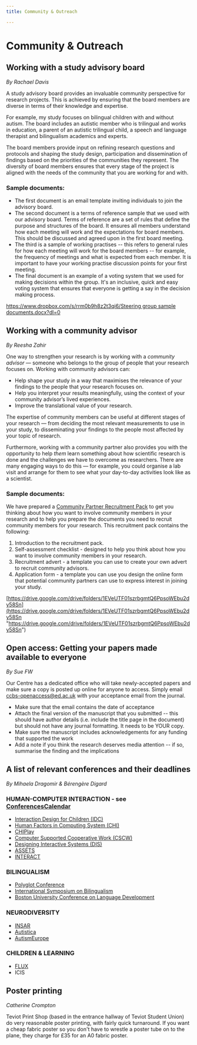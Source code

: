 ```yaml
---
title: Community & Outreach

---
```

# Community & Outreach

## Working with a study advisory board

_By Rachael Davis_

A study advisory board provides an invaluable community perspective for
research projects. This is achieved by ensuring that the board
members are diverse in terms of their knowledge and expertise.

For example, my study focuses on bilingual children with and without
autism. The board includes an autistic member who is trilingual and
works in education, a parent of an autistic trilingual child, a speech
and language therapist and bilingualism academics and experts.

The board members provide input on refining research questions and
protocols and shaping the study design, participation and dissemination
of findings based on the priorities of the communities they represent.
The diversity of board members ensures that every stage of the project
is aligned with the needs of the community that you are working for and
with.

### Sample documents:

* The first document is an email template inviting individuals to join
  the advisory board.
* The second document is a terms of reference sample that we used with
  our advisory board. Terms of reference are a set of rules that define
  the purpose and structures of the board. It ensures all members
  understand how each meeting will work and the expectations for board
  members. This should be discussed and agreed upon in the first board
  meeting.
* The third is a sample of working practises -- this refers to general
  rules for how each meeting will work for the board members -- for
  example, the frequency of meetings and what is expected from each
  member. It is important to have your working practise discussion points
  for your first meeting.
* The final document is an example of a voting system that we used for
  making decisions within the group. It's an inclusive, quick and easy
  voting system that ensures that everyone is getting a say in the
  decision making process.

[https://www.dropbox.com/s/rrm0b9h8z2t3qi6/Steering group sample documents.docx?dl=0](https://www.dropbox.com/s/rrm0b9h8z2t3qi6/Steering%20group%20sample%20documents.docx?dl=0)

## Working with a community advisor

_By Reesha Zahir_

One way to strengthen your research is by working with a _community advisor —_ someone who belongs to the group of people that your research focuses on. Working with community advisors can:

* Help shape your study in a way that maximises the relevance of your findings to the people that your research focuses on.
* Help you interpret your results meaningfully, using the context of your community advisor’s lived experiences.
* Improve the translational value of your research.

The expertise of community members can be useful at different stages of your research — from deciding the most relevant measurements to use in your study, to disseminating your findings to the people most affected by your topic of research.

Furthermore, working with a community partner also provides you with the opportunity to help _them_ learn something about how scientific research is done and the challenges we have to overcome as researchers. There are many engaging ways to do this — for example, you could organise a lab visit and arrange for them to see what your day-to-day activities look like as a scientist.

### Sample documents:

We have prepared a [Community Partner Recruitment Pack](https://drive.google.com/drive/folders/1EVeUTF01szrbgmtQ6PpsoWEbu2dy58Sn "Community Partner Recruitment Pack") to get you thinking about how you want to involve community members in your research and to help you prepare the documents you need to recruit community members for your research. This recruitment pack contains the following: 

1. Introduction to the recruitment pack. 
2. Self-assessment checklist - designed to help you think about how you want to involve community members in your research. 
3. Recruitment advert - a template you can use to create your own advert to recruit community advisors.
4. Application form - a template you can use you design the online form that potential community partners can use to express interest in joining your study. 

[https://drive.google.com/drive/folders/1EVeUTF01szrbgmtQ6PpsoWEbu2dy58Sn](https://drive.google.com/drive/folders/1EVeUTF01szrbgmtQ6PpsoWEbu2dy58Sn "https://drive.google.com/drive/folders/1EVeUTF01szrbgmtQ6PpsoWEbu2dy58Sn")

## Open access: Getting your papers made available to everyone

_By Sue FW_

Our Centre has a dedicated office who will take newly-accepted papers
and make sure a copy is posted up online for anyone to access. Simply
email [ccbs-openaccess@ed.ac.uk](mailto:ccbs-openaccess@ed.ac.uk) with your acceptance email from the
journal.

* Make sure that the email contains the date of acceptance
* Attach the final version of the manuscript that you submitted --
  this should have author details (i.e. include the title page in the
  document) but should not have any journal formatting. It needs to be
  YOUR copy.
* Make sure the manuscript includes acknowledgements for any funding
  that supported the work
* Add a note if you think the research deserves media attention -- if
  so, summarise the finding and the implications

## A list of relevant conferences and their deadlines

_By Mihaela Dragomir & Bérengère Digard_

### HUMAN-COMPUTER INTERACTION - see [ConferencesCalendar](https://sigchi.org/conferences/calendar/)

* [Interaction Design for Children (IDC)](http://idc-2018.org/)
* [Human Factors in Computing System (CHI)](http://chi2019.acm.org/)
* [CHIPlay](https://chiplay.acm.org/2018/)
* [Computer Supported Cooperative Work (CSCW)](https://cscw.acm.org/2018/)
* [Designing Interactive Systems (DIS)](http://dis2018.org/)
* [ASSETS](https://assets18.sigaccess.org/)
* [INTERACT](http://interact2019.org/)

### BILINGUALISM

* [Polyglot Conference](http://polyglotconference.com/)
* [International Symposium on Bilingualism](http://sites.psych.ualberta.ca/ISB12/)
* [Boston University Conference on Language Development](https://www.bu.edu/bucld/conference-info/schedule/)

### NEURODIVERSITY

* [INSAR](https://www.autism-insar.org/)
* [Autistica](https://www.autistica.org.uk/get-involved/research-conference)
* [AutismEurope](http://www.autismeurope-congress2019.com/en/)

### CHILDREN & LEARNING

* [FLUX](https://fluxsociety.org/)
* ICIS

## Poster printing

_Catherine Crompton_

Teviot Print Shop (based in the entrance hallway of Teviot Student
Union) do very reasonable poster printing, with fairly quick turnaround.
If you want a cheap fabric poster so you don't have to wrestle a poster
tube on to the plane, they charge for £35 for an A0 fabric poster.